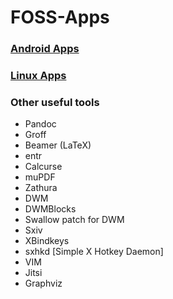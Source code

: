 # FOSS-Apps

### [Android Apps](https://github.com/ShobhanKarthick/FOSS-Apps/blob/master/Android.md)

### [Linux Apps](https://github.com/ShobhanKarthick/FOSS-Apps/blob/master/Linux.md)

### Other useful tools

+ Pandoc 
+ Groff
+ Beamer (LaTeX)
+ entr
+ Calcurse
+ muPDF
+ Zathura 
+ DWM
+ DWMBlocks
+ Swallow patch for DWM
+ Sxiv
+ XBindkeys
+ sxhkd [Simple X Hotkey Daemon]
+ VIM
+ Jitsi
+ Graphviz

